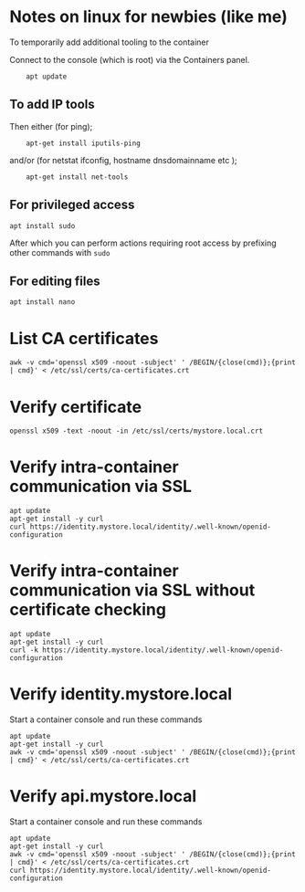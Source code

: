 # Notes on linux for newbies (like me)

To temporarily add additional tooling to the container 

Connect to the console (which is root) via the Containers panel.
```
	apt update
```


## To add IP tools

Then either (for ping);

```
	apt-get install iputils-ping
```

and/or (for netstat ifconfig, hostname dnsdomainname etc );

```
	apt-get install net-tools 
```

## For privileged access

```
apt install sudo
```
After which you can perform actions requiring root access by prefixing other commands with ```sudo```

## For editing files
```
apt install nano
```


# List CA certificates

```
awk -v cmd='openssl x509 -noout -subject' ' /BEGIN/{close(cmd)};{print | cmd}' < /etc/ssl/certs/ca-certificates.crt
```

# Verify certificate 

```
openssl x509 -text -noout -in /etc/ssl/certs/mystore.local.crt 
```

# Verify intra-container communication via SSL
```
apt update
apt-get install -y curl
curl https://identity.mystore.local/identity/.well-known/openid-configuration
```

# Verify intra-container communication via SSL without certificate checking
```
apt update
apt-get install -y curl
curl -k https://identity.mystore.local/identity/.well-known/openid-configuration
```


# Verify identity.mystore.local
Start a container console and run these commands

```
apt update
apt-get install -y curl
awk -v cmd='openssl x509 -noout -subject' ' /BEGIN/{close(cmd)};{print | cmd}' < /etc/ssl/certs/ca-certificates.crt

```



# Verify api.mystore.local
Start a container console and run these commands

```
apt update
apt-get install -y curl
awk -v cmd='openssl x509 -noout -subject' ' /BEGIN/{close(cmd)};{print | cmd}' < /etc/ssl/certs/ca-certificates.crt
curl https://identity.mystore.local/identity/.well-known/openid-configuration

```
